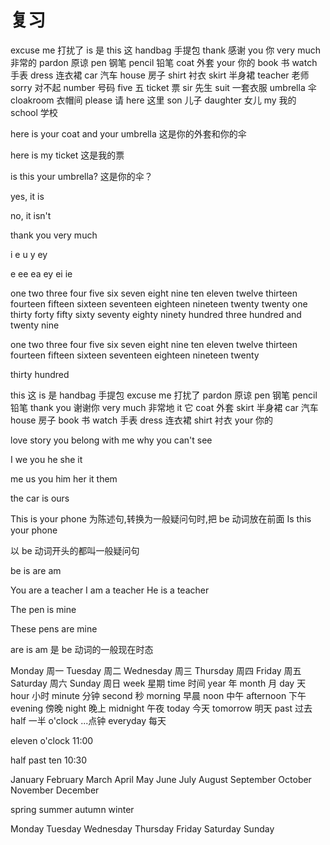 # 复习

excuse me 打扰了
is 是
this 这
handbag 手提包
thank 感谢
you 你
very much 非常的
pardon 原谅
pen 钢笔
pencil 铅笔
coat 外套
your 你的
book 书
watch 手表
dress 连衣裙
car 汽车
house 房子
shirt 衬衣
skirt 半身裙
teacher 老师
sorry 对不起
number 号码
five 五
ticket 票
sir 先生
suit 一套衣服
umbrella 伞
cloakroom 衣帽间
please 请
here 这里
son 儿子
daughter 女儿
my 我的
school 学校

here is your coat and your umbrella
这是你的外套和你的伞

here is my ticket
这是我的票

is this your umbrella?
这是你的伞？

yes, it is

no, it isn't

thank you very much

i e u y ey

e ee ea ey ei ie

one
two
three
four
five
six
seven
eight
nine
ten
eleven
twelve
thirteen
fourteen
fifteen
sixteen
seventeen
eighteen
nineteen
twenty
twenty one
thirty
forty
fifty
sixty
seventy
eighty
ninety
hundred
three hundred and twenty nine

one two three four five six seven eight nine ten eleven twelve thirteen fourteen fifteen sixteen seventeen eighteen nineteen twenty

thirty hundred

this 这
is 是
handbag 手提包
excuse me 打扰了
pardon 原谅
pen 钢笔
pencil 铅笔
thank you 谢谢你
very much 非常地
it 它
coat 外套
skirt 半身裙
car 汽车
house 房子
book 书
watch 手表
dress 连衣裙
shirt 衬衣
your 你的

love story
you belong with me
why you can't see

I we you he she it

me us you him her it them

the car is ours

This is your phone 为陈述句,转换为一般疑问句时,把 be 动词放在前面 Is this your phone

以 be 动词开头的都叫一般疑问句

be is are am

You are a teacher
I am a teacher
He is a teacher

The pen is mine

These pens are mine

are is am 是 be 动词的一般现在时态

Monday 周一
Tuesday 周二
Wednesday 周三
Thursday 周四
Friday 周五
Saturday 周六
Sunday 周日
week 星期
time 时间
year 年
month 月
day 天
hour 小时
minute 分钟
second 秒
morning 早晨
noon 中午
afternoon 下午
evening 傍晚
night 晚上
midnight 午夜
today 今天
tomorrow 明天
past 过去
half 一半
o'clock ...点钟
everyday 每天

eleven o'clock
11:00

half past ten
10:30

January
February
March
April
May
June
July
August
September
October
November
December

spring
summer
autumn
winter

Monday
Tuesday
Wednesday
Thursday
Friday
Saturday
Sunday
